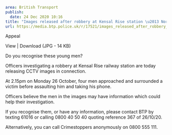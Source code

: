 ```yaml
area: British Transport
publish:
  date: 24 Dec 2020 10:16
title: "Images released after robbery at Kensal Rise station \u2013 North West London"
url: https://media.btp.police.uk/r/17521/images_released_after_robbery_at_kensal_rise_stat
```

Appeal

View | Download (JPG - 14 KB)

Do you recognise these young men?

Officers investigating a robbery at Kensal Rise railway station are today releasing CCTV images in connection.

At 2.15pm on Monday 26 October, four men approached and surrounded a victim before assaulting him and taking his phone.

Officers believe the men in the images may have information which could help their investigation.

If you recognise them, or have any information, please contact BTP by texting 61016 or calling 0800 40 50 40 quoting reference 367 of 26/10/20.

Alternatively, you can call Crimestoppers anonymously on 0800 555 111.
